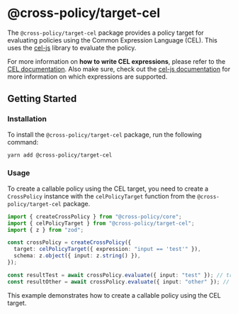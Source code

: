 # @cross-policy/target-cel

The `@cross-policy/target-cel` package provides a policy target for evaluating
policies using the Common Expression Language (CEL).
This uses the [cel-js](https://www.npmjs.com/package/cel-js) library to evaluate
the policy.

For more information on **how to write CEL expressions**, please refer to the
[CEL documentation](https://github.com/google/cel-spec/blob/master/doc/intro.md).
Also make sure, check out
the [cel-js documentation](https://www.npmjs.com/package/cel-js)
for more information on which expressions are supported.

## Getting Started

### Installation

To install the `@cross-policy/target-cel` package, run the following command:

```bash
yarn add @cross-policy/target-cel
```

### Usage

To create a callable policy using the CEL target, you need to create a
`CrossPolicy` instance with the `celPolicyTarget` function from the
`@cross-policy/target-cel` package.

```typescript
import { createCrossPolicy } from "@cross-policy/core";
import { celPolicyTarget } from "@cross-policy/target-cel";
import { z } from "zod";

const crossPolicy = createCrossPolicy({
  target: celPolicyTarget({ expression: "input == 'test'" }),
  schema: z.object({ input: z.string() }),
});

const resultTest = await crossPolicy.evaluate({ input: "test" }); // true
const resultOther = await crossPolicy.evaluate({ input: "other" }); // false
```

This example demonstrates how to create a callable policy using the CEL target.
